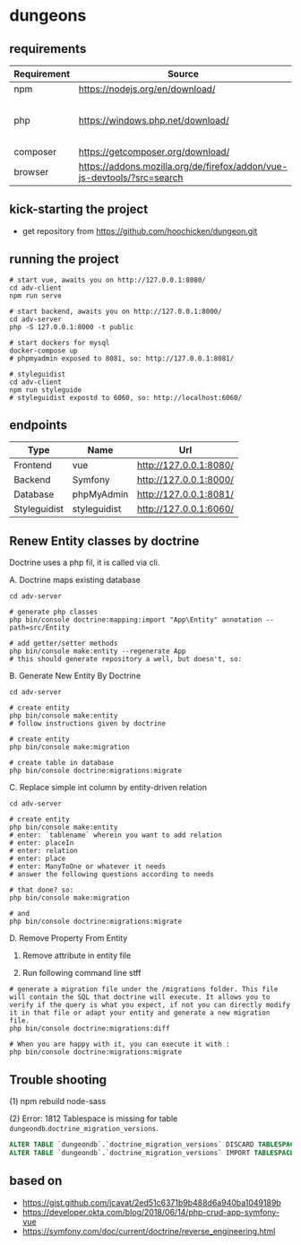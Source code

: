 # dungeons

## requirements

| Requirement | Source | Note |
| --- | --- | --- |
npm | <https://nodejs.org/en/download/> | 
php | <https://windows.php.net/download/> | php.ini mit folgenden aktivierten Modulen:<br />*extension=pdo_mysql<br />*extension=openssl
composer | <https://getcomposer.org/download/> | 
browser | https://addons.mozilla.org/de/firefox/addon/vue-js-devtools/?src=search |

## kick-starting the project

* get repository from <https://github.com/hoochicken/dungeon.git>

## running the project

```
# start vue, awaits you on http://127.0.0.1:8080/ 
cd adv-client
npm run serve

# start backend, awaits you on http://127.0.0.1:8000/
cd adv-server
php -S 127.0.0.1:8000 -t public

# start dockers for mysql
docker-compose up
# phpmyadmin exposed to 8081, so: http://127.0.0.1:8081/

# styleguidist
cd adv-client
npm run styleguide
# styleguidist expostd to 6060, so: http://localhost:6060/
```

## endpoints

| Type | Name | Url |
| --- | --- | --- |
Frontend | vue | <http://127.0.0.1:8080/>
Backend | Symfony | <http://127.0.0.1:8000/>
Database | phpMyAdmin | <http://127.0.0.1:8081/>
Styleguidist | styleguidist | <http://127.0.0.1:6060/>

## Renew Entity classes by doctrine

Doctrine uses a php fil, it is called via cli.

A. Doctrine maps existing database

~~~
cd adv-server

# generate php classes
php bin/console doctrine:mapping:import "App\Entity" annotation --path=src/Entity

# add getter/setter methods
php bin/console make:entity --regenerate App
# this should generate repository a well, but doesn't, so:
~~~

B. Generate New Entity By Doctrine

~~~
cd adv-server

# create entity
php bin/console make:entity
# follow instructions given by doctrine

# create entity
php bin/console make:migration

# create table in database
php bin/console doctrine:migrations:migrate
~~~ 

C. Replace simple int column by entity-driven relation

~~~ 
cd adv-server

# create entity 
php bin/console make:entity
# enter: `tablename` wherein you want to add relation
# enter: placeIn
# enter: relation
# enter: place
# enter: ManyToOne or whatever it needs
# answer the following questions according to needs

# that done? so: 
php bin/console make:migration

# and
php bin/console doctrine:migrations:migrate
~~~


D. Remove Property From Entity

1. Remove attribute in entity file

2. Run following command line stff

~~~
# generate a migration file under the /migrations folder. This file will contain the SQL that doctrine will execute. It allows you to verify if the query is what you expect, if not you can directly modify it in that file or adapt your entity and generate a new migration file.
php bin/console doctrine:migrations:diff

# When you are happy with it, you can execute it with :
php bin/console doctrine:migrations:migrate
~~~

## Trouble shooting

(1) npm rebuild node-sass

(2) Error: 1812 Tablespace is missing for table `dungeondb`.`doctrine_migration_versions`.

~~~sql
ALTER TABLE `dungeondb`.`doctrine_migration_versions` DISCARD TABLESPACE;
ALTER TABLE `dungeondb`.`doctrine_migration_versions` IMPORT TABLESPACE;
~~~


## based on

* <https://gist.github.com/jcavat/2ed51c6371b9b488d6a940ba1049189b>
* <https://developer.okta.com/blog/2018/06/14/php-crud-app-symfony-vue>
* <https://symfony.com/doc/current/doctrine/reverse_engineering.html>



